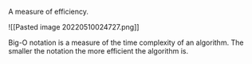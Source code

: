 A measure of efficiency.

![[Pasted image 20220510024727.png]]

Big-O notation is a measure of the time complexity of an algorithm. The smaller the notation the more efficient the algorithm is.
